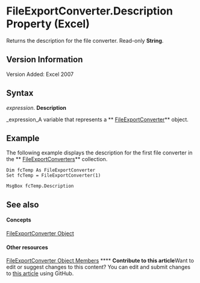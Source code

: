 
# FileExportConverter.Description Property (Excel)

Returns the description for the file converter. Read-only  **String**.


## Version Information

Version Added: Excel 2007 


## Syntax

 _expression_. **Description**

 _expression_A variable that represents a  ** [FileExportConverter](299f018e-0dfa-c101-7538-4a285918ac20.md)** object.


## Example

The following example displays the description for the first file converter in the  ** [FileExportConverters](f4b0500e-308a-42e7-a9eb-4a511b8ca754.md)** collection.


```
Dim fcTemp As FileExportConverter 
Set fcTemp = FileExportConverter(1) 
 
MsgBox fcTemp.Description
```


## See also


#### Concepts


 [FileExportConverter Object](299f018e-0dfa-c101-7538-4a285918ac20.md)
#### Other resources


 [FileExportConverter Object Members](f1ba5cfe-99f8-c6f7-c8c8-f4122d8cde6b.md)
****   **Contribute to this article**Want to edit or suggest changes to this content? You can edit and submit changes to  [this article](https://github.com/jhershey00/VBA_Excel_Test/OpenXMLCon/articles/b2bc70da-550b-9286-b534-315ba0916c85.md) using GitHub.

